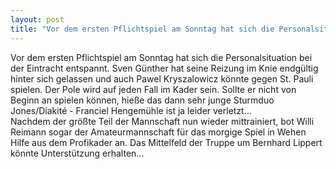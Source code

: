 ```yaml
---
layout: post
title: "Vor dem ersten Pflichtspiel am Sonntag hat sich die Personalsituation bei der Eintracht entspannt."
---
```


Vor dem ersten Pflichtspiel am Sonntag hat sich die Personalsituation bei der Eintracht entspannt. Sven Günther hat seine Reizung im Knie endgültig hinter sich gelassen und auch Pawel Kryszalowicz könnte gegen St. Pauli spielen. Der Pole wird auf jeden Fall im Kader sein. Sollte er nicht von Beginn an spielen können, hieße das dann sehr junge Sturmduo Jones/Diakité - Franciel Hengemühle ist ja leider verletzt...  
Nachdem der größte Teil der Mannschaft nun wieder mittrainiert, bot Willi Reimann sogar der Amateurmannschaft für das morgige Spiel in Wehen Hilfe aus dem Profikader an. Das Mittelfeld der Truppe um Bernhard Lippert könnte Unterstützung erhalten...
